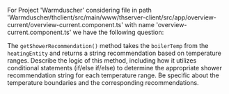 For Project 'Warmduscher' considering file in path 'Warmduscher/thclient/src/main/www/thserver-client/src/app/overview-current/overview-current.component.ts' with name 'overview-current.component.ts' we have the following question: 

The `getShowerRecommendation()` method takes the `boilerTemp` from the `heatingEntity` and returns a string recommendation based on temperature ranges. Describe the logic of this method, including how it utilizes conditional statements (if/else if/else) to determine the appropriate shower recommendation string for each temperature range. Be specific about the temperature boundaries and the corresponding recommendations.